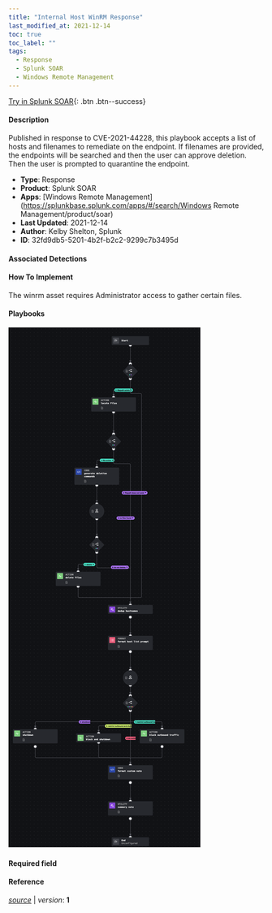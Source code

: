 ```yaml
---
title: "Internal Host WinRM Response"
last_modified_at: 2021-12-14
toc: true
toc_label: ""
tags:
  - Response
  - Splunk SOAR
  - Windows Remote Management
---
```


[Try in Splunk SOAR](https://www.splunk.com/en_us/software/splunk-security-orchestration-and-automation.html){: .btn .btn--success}

#### Description

Published in response to CVE-2021-44228, this playbook accepts a list of hosts and filenames to remediate on the endpoint. If filenames are provided, the endpoints will be searched and then the user can approve deletion. Then the user is prompted to quarantine the endpoint.

- **Type**: Response
- **Product**: Splunk SOAR
- **Apps**: [Windows Remote Management](https://splunkbase.splunk.com/apps/#/search/Windows Remote Management/product/soar)
- **Last Updated**: 2021-12-14
- **Author**: Kelby Shelton, Splunk
- **ID**: 32fd9db5-5201-4b2f-b2c2-9299c7b3495d

#### Associated Detections


#### How To Implement
The winrm asset requires Administrator access to gather certain files.

#### Playbooks
![](https://raw.githubusercontent.com/splunk/security_content/develop/playbooks/internal_host_winrm_log4j_respond.png)

#### Required field


#### Reference



[*source*](https://github.com/splunk/security_content/tree/develop/playbooks/internal_host_winrm_response.yml) \| *version*: **1**
